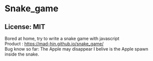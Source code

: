 # Snake_game
## License: MIT
Bored at home, try to write a snake game with javascript\
Product : https://mad-hin.github.io/snake_game/ \
Bug know so far: The Apple may disappear I belive is the Apple spawn inside the snake.
